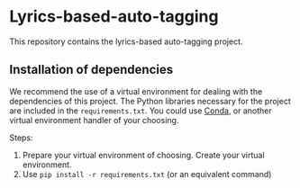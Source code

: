 # Lyrics-based-auto-tagging

This repository contains the lyrics-based auto-tagging project.


## Installation of dependencies

We recommend the use of a virtual environment for dealing with the dependencies of this project. The Python libraries necessary for the project are included in the <code>requirements.txt</code>. You could use [Conda](https://anaconda.org/anaconda/conda), or another virtual environment handler of your choosing.

Steps:
1. Prepare your virtual environment of choosing. Create your virtual environment.
2. Use <code>pip install -r requirements.txt</code> (or an equivalent command)